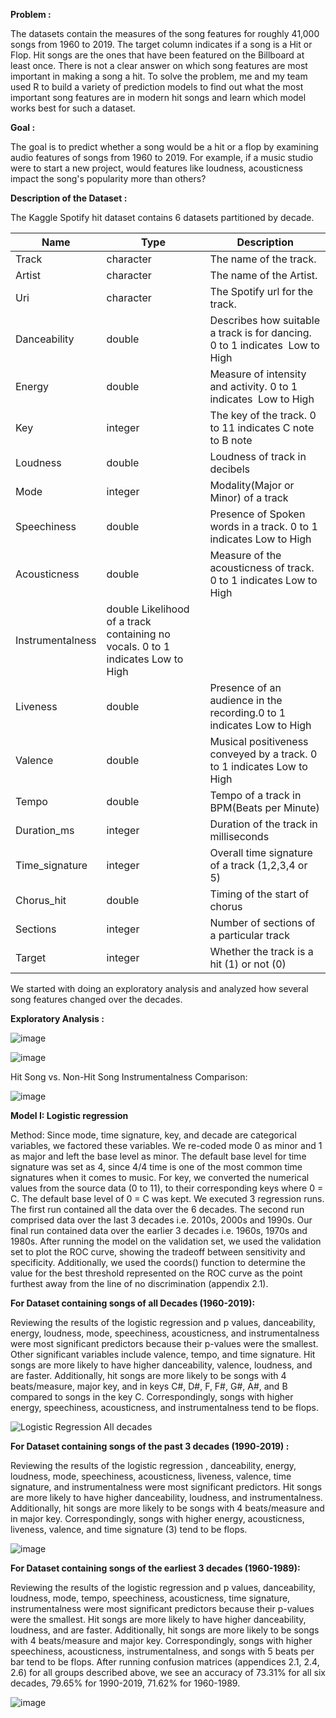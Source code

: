 
**Problem :**

The datasets contain the measures of the song features for roughly 41,000 songs from 1960 to 2019. The target column indicates if a song is a Hit or Flop. Hit songs are the ones that have been featured on the Billboard at least once. There is not a clear answer on which song features are most important in making a song a hit. To solve the problem, me and my team used R to build a variety of prediction models to find out what the most important song features are in modern hit songs and learn which model works best for such a dataset.

**Goal :**

The goal is to predict whether a song would be a hit or a flop by examining audio features of songs from 1960 to 2019. For example, if a music studio were to start a new project, would features like loudness, acousticness impact the song's popularity more than others?

**Description of the Dataset :**

The Kaggle Spotify hit dataset contains 6 datasets partitioned by decade. 
 

Name	| Type	| Description
------|--------|--------------
Track	| character	| The name of the track.
Artist	| character	| The name of the Artist.
Uri	| character	| The Spotify url for the track.
Danceability	| double	| Describes how suitable a track is for dancing. 0 to 1 indicates  Low to High
Energy	| double	| Measure of intensity and activity. 0 to 1 indicates  Low to High
Key	| integer	| The key of the track. 0 to 11 indicates C note to B note
Loudness	| double	| Loudness of track in decibels
Mode	| integer	| Modality(Major or Minor) of a track
Speechiness	| double	| Presence of Spoken words in a track. 0 to 1 indicates Low to High
Acousticness	| double	| Measure of the acousticness of track. 0 to 1 indicates Low to High
Instrumentalness	| double	Likelihood of a track containing no vocals. 0 to 1 indicates Low to High
Liveness	| double	| Presence of an audience in the recording.0 to 1 indicates Low to High
Valence	| double	| Musical positiveness conveyed by a track. 0 to 1 indicates Low to High
Tempo	| double	| Tempo of a track in BPM(Beats per Minute)
Duration_ms	| integer	| Duration of the track in milliseconds
Time_signature	| integer	| Overall time signature of a track (1,2,3,4 or 5)
Chorus_hit	| double	| Timing of the start of chorus
Sections	| integer	| Number of sections of a particular track
Target	| integer	| Whether the track is a hit (1) or not (0)



We started with doing an exploratory analysis and analyzed how several song features changed over the decades.

**Exploratory Analysis :**

![image](https://user-images.githubusercontent.com/85646063/173898554-0c7f5de1-ec09-43ff-b700-1100c8317d54.png)


![image](https://user-images.githubusercontent.com/85646063/173898608-4aad3108-0c24-4687-834a-a8f57a534352.png)

Hit Song vs. Non-Hit Song Instrumentalness Comparison:

![image](https://user-images.githubusercontent.com/85646063/173898654-a6837c97-23a2-4f09-a2fe-b0e6010d4a19.png)

**Model I: Logistic regression**

Method:  Since mode, time signature, key, and decade are categorical variables, we factored these variables. We re-coded mode 0 as minor and 1 as major and left the base level as minor. The default base level for time signature was set as 4, since 4/4 time is one of the most common time signatures when it comes to music. For key, we converted the numerical values from the source data (0 to 11), to their corresponding keys where 0 = C. The default base level of 0 = C was kept.
We executed 3 regression runs. The first run contained all the data over the 6 decades. The second run comprised data over the last 3 decades i.e. 2010s, 2000s and 1990s. Our final run contained data over the earlier 3 decades i.e. 1960s, 1970s and 1980s. After running the model on the validation set, we used the validation set to plot the ROC curve, showing the tradeoff between sensitivity and specificity. Additionally, we used the coords() function to determine the value for the best threshold represented on the ROC curve as the point furthest away from the line of no discrimination (appendix 2.1). 

**For Dataset containing songs of all Decades (1960-2019):**

Reviewing the results of the logistic regression and p values, danceability, energy, loudness, mode, speechiness, acousticness, and instrumentalness were most significant predictors because their p-values were the smallest. Other significant variables include valence, tempo, and time signature. Hit songs are more likely to have higher danceability, valence, loudness, and are faster. Additionally, hit songs are more likely to be songs with 4 beats/measure, major key, and in keys C#, D#, F, F#, G#, A#, and B compared to songs in the key C. Correspondingly, songs with higher energy, speechiness, acousticness, and instrumentalness tend to be flops.

![Logistic Regression All decades](https://user-images.githubusercontent.com/85646063/173940453-6c0b2639-b287-46f9-84ed-baf90b4842cd.png)

**For Dataset containing songs of the past 3 decades (1990-2019) :**

Reviewing the results of the logistic regression , danceability, energy, loudness, mode, speechiness, acousticness, liveness, valence, time signature, and instrumentalness were most significant predictors. Hit songs are more likely to have higher danceability, loudness, and instrumentalness. Additionally, hit songs are more likely to be songs with 4 beats/measure and in major key. Correspondingly, songs with higher  energy, acousticness, liveness, valence, and time signature (3) tend to be flops.

![image](https://user-images.githubusercontent.com/85646063/173940555-784ee936-396c-4660-b377-ed014135690b.png)


**For Dataset containing songs of the earliest 3 decades (1960-1989):**

Reviewing the results of the logistic regression and p values, danceability, loudness, mode, tempo, speechiness, acousticness, time signature, instrumentalness were most significant predictors because their p-values were the smallest. Hit songs are more likely to have higher danceability, loudness, and are faster. Additionally, hit songs are more likely to be songs with 4 beats/measure and major key. Correspondingly, songs with higher speechiness, acousticness, instrumentalness, and songs with 5 beats per bar tend to be flops.
After running confusion matrices (appendices 2.1, 2.4, 2.6) for all groups described above, we see an accuracy of 73.31% for all six decades, 79.65% for 1990-2019, 71.62% for 1960-1989.

![image](https://user-images.githubusercontent.com/85646063/173940697-7d436b8c-ee6f-4140-a317-31ca1de1c2f6.png)



